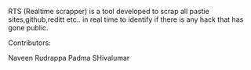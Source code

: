 RTS (Realtime scrapper) is a tool developed to scrap all pastie sites,github,reditt etc.. in real time to identify if there is any hack that has gone public.

Contributors:

  Naveen Rudrappa
  Padma SHivalumar
